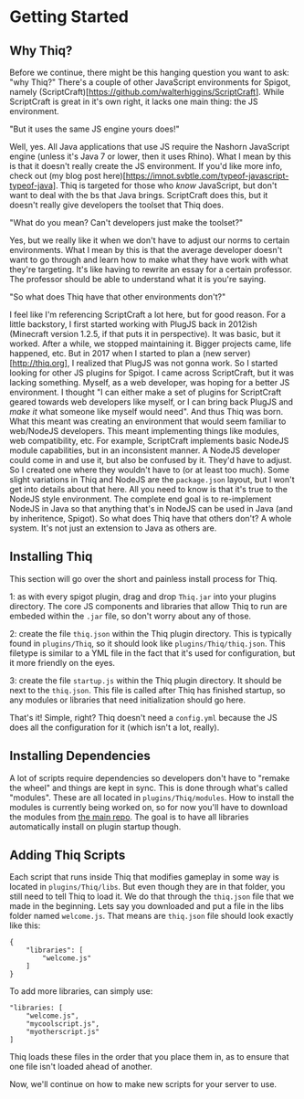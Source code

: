 # Getting Started

## Why Thiq?
Before we continue, there might be this hanging question you want to ask: "why Thiq?" There's a couple of other JavaScript environments for Spigot, namely (ScriptCraft)[https://github.com/walterhiggins/ScriptCraft]. While ScriptCraft is great in it's own right, it lacks one main thing: the JS environment. 

"But it uses the same JS engine yours does!"

Well, yes. All Java applications that use JS require the Nashorn JavaScript engine (unless it's Java 7 or lower, then it uses Rhino). What I mean by this is that it doesn't really create the JS environment. If you'd like more info, check out (my blog post here)[https://imnot.svbtle.com/typeof-javascript-typeof-java]. Thiq is targeted for those who _know_ JavaScript, but don't want to deal with the bs that Java brings. ScriptCraft does this, but it doesn't really give developers the toolset that Thiq does.

"What do you mean? Can't developers just make the toolset?"

Yes, but we really like it when we don't have to adjust our norms to certain environments. What I mean by this is that the average developer doesn't want to go through and learn how to make what they have work with what they're targeting. It's like having to rewrite an essay for a certain professor. The professor should be able to understand what it is you're saying.

"So what does Thiq have that other environments don't?"

I feel like I'm referencing ScriptCraft a lot here, but for good reason. For a little backstory, I first started working with PlugJS back in 2012ish (Minecraft version 1.2.5, if that puts it in perspective). It was basic, but it worked. After a while, we stopped maintaining it. Bigger projects came, life happened, etc. But in 2017 when I started to plan a (new server)[http://thiq.org], I realized that PlugJS was not gonna work. So I started looking for other JS plugins for Spigot. I came across ScriptCraft, but it was lacking something. Myself, as a web developer, was hoping for a better JS environment. I thought "I can either make a set of plugins for ScriptCraft geared towards web developers like myself, or I can bring back PlugJS and _make it_ what someone like myself would need". And thus Thiq was born. What this meant was creating an environment that would seem familiar to web/NodeJS developers. This meant implementing things like modules, web compatibility, etc. For example, ScriptCraft implements basic NodeJS module capabilities, but in an inconsistent manner. A NodeJS developer could come in and use it, but also be confused by it. They'd have to adjust. So I created one where they wouldn't have to (or at least too much). Some slight variations in Thiq and NodeJS are the `package.json` layout, but I won't get into details about that here. All you need to know is that it's true to the NodeJS style environment.  The complete end goal is to re-implement NodeJS in Java so that anything that's in NodeJS can be used in Java (and by inheritence, Spigot). So what does Thiq have that others don't? A whole system. It's not just an extension to Java as others are.

## Installing Thiq
This section will go over the short and painless install process for Thiq. 

1: as with every spigot plugin, drag and drop `Thiq.jar` into your plugins directory. The core JS components and libraries that allow Thiq to run are embeded within the `.jar` file, so don't worry about any of those.

2: create the file `thiq.json` within the Thiq plugin directory. This is typically found in `plugins/Thiq`, so it should look like `plugins/Thiq/thiq.json`. This filetype is similar to a YML file in the fact that it's used for configuration, but it more friendly on the eyes. 

3: create the file `startup.js` within the Thiq plugin directory. It should be next to the `thiq.json`. This file is called after Thiq has finished startup, so any modules or libraries that need initialization should go here.

That's it! Simple, right? Thiq doesn't need a `config.yml` because the JS does all the configuration for it (which isn't a lot, really).

## Installing Dependencies 
A lot of scripts require dependencies so developers don't have to "remake the wheel" and things are kept in sync. This is done through what's called "modules". These are all located in `plugins/Thiq/modules`. How to install the modules is currently being worked on, so for now you'll have to download the modules from [the main repo](https://github.com/Thiq/scripts). The goal is to have all libraries automatically install on plugin startup though.

## Adding Thiq Scripts
Each script that runs inside Thiq that modifies gameplay in some way is located in `plugins/Thiq/libs`. But even though they are in that folder, you still need to tell Thiq to load it. We do that through the `thiq.json` file that we made in the beginning. Lets say you downloaded and put a file in the libs folder named `welcome.js`. That means are `thiq.json` file should look exactly like this: 
```
{
    "libraries": [
        "welcome.js"
    ]
}
```
To add more libraries, can simply use:
```
"libraries: [
    "welcome.js",
    "mycoolscript.js",
    "myotherscript.js"
]
```
Thiq loads these files in the order that you place them in, as to ensure that one file isn't loaded ahead of another. 

Now, we'll continue on how to make new scripts for your server to use.